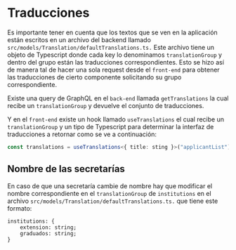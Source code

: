 # Traducciones

Es importante tener en cuenta que los textos que se ven en la aplicación están 
escritos en un archivo del backend llamado `src/models/Translation/defaultTranslations.ts.`
Este archivo tiene un objeto de Typescript donde cada key lo denominamos 
`translationGroup` y dentro del grupo están las traducciones correspondientes. Esto
se hizo así de manera tal de hacer una sola request desde el `front-end` 
para obtener las traducciones de cierto componente solicitando su grupo 
correspondiente.

Existe una query de GraphQL en el `back-end` llamada `getTranslations` la cual 
recibe un `translationGroup` y devuelve el conjunto de traducciones. 

Y en el `front-end` existe un hook llamado `useTranslations` el cual recibe un
`translationGroup` y un tipo de Typescript para determinar la interfaz de 
traducciones a retornar como se ve a continuación:

```Typescript
const translations = useTranslations<{ title: sting }>("applicantList");
```

## Nombre de las secretarías

En caso de que una secretaría cambie de nombre hay que modificar el nombre 
correspondiente en el `translationGroup` de `institutions` en el archivo
`src/models/Translation/defaultTranslations.ts.` que tiene este formato:

```
institutions: {
    extension: string;
    graduados: string;
}
```
